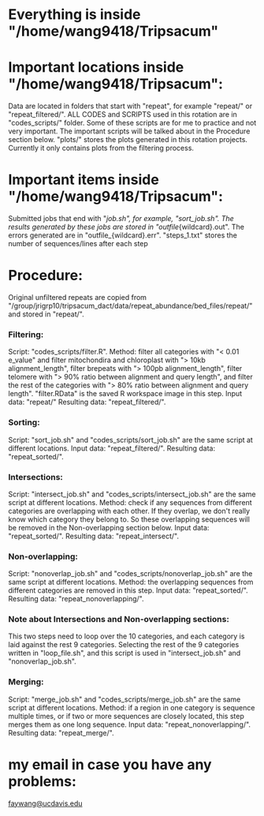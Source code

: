 # Everything is inside "/home/wang9418/Tripsacum"

# Important locations inside "/home/wang9418/Tripsacum":
Data are located in folders that start with "repeat", for example "repeat/" or "repeat_filtered/".
ALL CODES and SCRIPTS used in this rotation are in "codes_scripts/" folder. Some of these scripts are for me to practice and not very important. The important scripts will be talked about in the Procedure section below. 
"plots/" stores the plots generated in this rotation projects. Currently it only contains plots from the filtering process. 

# Important items inside "/home/wang9418/Tripsacum":
Submitted jobs that end with "_job.sh", for example, "sort_job.sh". 
The results generated by these jobs are stored in "outfile_{wildcard}.out". 
The errors generated are in "outfile_{wildcard}.err". 
"steps_1.txt" stores the number of sequences/lines after each step

# Procedure:
Original unfiltered repeats are copied from "/group/jrigrp10/tripsacum_dact/data/repeat_abundance/bed_files/repeat/" and stored in "repeat/".

### Filtering:
Script: "codes_scripts/filter.R".
Method: filter all categories with "< 0.01 e_value" and filter mitochondira and chloroplast with "> 10kb alignment_length", filter brepeats with "> 100pb alignment_length", filter telomere with "> 90% ratio between alignment and query length", and filter the rest of the categories with "> 80% ratio between alignment and query length". 
"filter.RData" is the saved R workspace image in this step. 
Input data: "repeat/"
Resulting data: "repeat_filtered/". 

### Sorting: 
Script: "sort_job.sh" and "codes_scripts/sort_job.sh" are the same script at different locations. 
Input data: "repeat_filtered/".
Resulting data: "repeat_sorted/".

### Intersections:
Script: "intersect_job.sh" and "codes_scripts/intersect_job.sh" are the same script at different locations. 
Method: check if any sequences from different categories are overlapping with each other. If they overlap, we don't really know which category they belong to. So these overlapping sequences will be removed in the Non-overlapping section below.
Input data: "repeat_sorted/".
Resulting data: "repeat_intersect/". 

### Non-overlapping: 
Script: "nonoverlap_job.sh" and "codes_scripts/nonoverlap_job.sh" are the same script at different locations. 
Method: the overlapping sequences from different categories are removed in this step.
Input data: "repeat_sorted/".
Resulting data: "repeat_nonoverlapping/". 

### Note about Intersections and Non-overlapping sections:
This two steps need to loop over the 10 categories, and each category is laid against the rest 9 categories. Selecting the rest of the 9 categories written in "loop_file.sh", and this script is used in "intersect_job.sh" and "nonoverlap_job.sh". 

### Merging: 
Script: "merge_job.sh" and "codes_scripts/merge_job.sh" are the same script at different locations. 
Method: if a region in one category is sequence multiple times, or if two or more sequences are closely located, this step merges them as one long sequence. 
Input data: "repeat_nonoverlapping/".
Resulting data: "repeat_merge/". 

# my email in case you have any problems:
faywang@ucdavis.edu